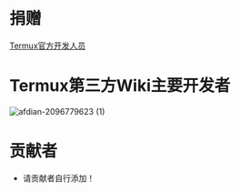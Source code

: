 # 捐赠

[Termux官方开发人员](https://termux.dev/donate)

<p hidden>你可能通过看源代码看到了这句话，虽然我(2096779623)是Termux组织成员，但是我没有加![doge](https://alpha-q3.sourcegcdn.com/2022/06/28/fjId9OKu.png)</p>

# Termux第三方Wiki主要开发者


![afdian-2096779623 (1)](https://user-images.githubusercontent.com/57583560/174523221-60697063-0e31-46b2-a2ad-1fb268bd8270.jpg?s=300x300)


# 贡献者


* 请贡献者自行添加！
